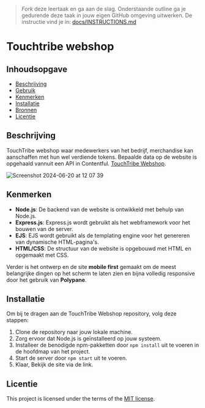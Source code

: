 > _Fork_ deze leertaak en ga aan de slag. Onderstaande outline ga je gedurende deze taak in jouw eigen GitHub omgeving uitwerken. De instructie vind je in: [docs/INSTRUCTIONS.md](docs/INSTRUCTIONS.md)

# Touchtribe webshop
<!-- Geef je project een titel en schrijf in één zin wat het is -->

## Inhoudsopgave

  * [Beschrijving](#beschrijving)
  * [Gebruik](#gebruik)
  * [Kenmerken](#kenmerken)
  * [Installatie](#installatie)
  * [Bronnen](#bronnen)
  * [Licentie](#licentie)

## Beschrijving
<!-- Bij Beschrijving staat kort beschreven wat voor project het is en wat je hebt gemaakt -->
TouchTribe webshop waar medewerkers van het bedrijf, merchandise kan aanschaffen met hun wel verdiende tokens. Bepaalde data op de website is opgehaald vannuit een API in Contentful. [TouchTribe Webshop](https://s12-touchtribe.onrender.com/).
<!-- Voeg een mooie poster visual toe 📸 -->
![Screenshot 2024-06-20 at 12 07 39](https://github.com/Jason2426/s12-touchtribe/assets/143999883/8568f7d3-6ca3-479d-b5a5-ed1e6241e2a3)
<!-- Voeg een link toe naar Github Pages 🌐-->

## Kenmerken
<!-- Bij Kenmerken staat welke technieken zijn gebruikt en hoe. Wat is de HTML structuur? Wat zijn de belangrijkste dingen in CSS? Wat is er met JS gedaan en hoe? Misschien heb je iets met NodeJS gedaan, of heb je een framwork of library gebruikt? -->
- **Node.js**: De backend van de website is ontwikkeld met behulp van Node.js.
- **Express.js**: Express.js wordt gebruikt als het webframework voor het bouwen van de server.
- **EJS**: EJS wordt gebruikt als de templating engine voor het genereren van dynamische HTML-pagina's.
- **HTML/CSS**: De structuur van de website is opgebouwd met HTML en opgemaakt met CSS.

Verder is het ontwerp en de site **mobile first** gemaakt om de meest belangrijke dingen op het scherm te laten zien en bijna volledig responsive door het gebruik van **Polypane**.

## Installatie
<!-- Bij Instalatie staat hoe een andere developer aan jouw repo kan werken -->
Om bij te dragen aan de TouchTribe Webshop repository, volg deze stappen:
1. Clone de repository naar jouw lokale machine.
2. Zorg ervoor dat Node.js is geïnstalleerd op jouw systeem.
3. Installeer de benodigde npm-pakketten door `npm install` uit te voeren in de hoofdmap van het project.
4. Start de server door `npm start` uit te voeren.
5. Klaar, Bekijk de site via de link.

## Licentie

This project is licensed under the terms of the [MIT license](./LICENSE).
